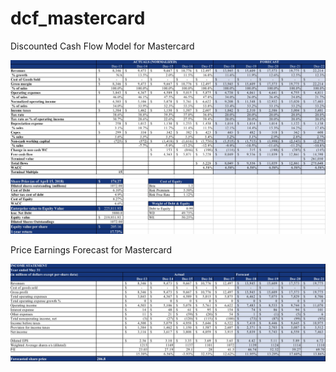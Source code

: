 # dcf_mastercard
Discounted Cash Flow Model for Mastercard 

![alt text](https://github.com/AyupovSukhrab/dcf_mastercard/blob/master/Mastercard%20DCF.jpg)

Price Earnings Forecast for Mastercard

![alt text](https://github.com/AyupovSukhrab/dcf_mastercard/blob/master/Mastercard%20Price%20Earnings%20Forecast.jpg)
